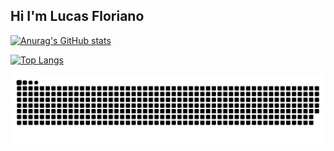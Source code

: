 ## Hi I'm Lucas Floriano

[![Anurag's GitHub stats](https://github-readme-stats.vercel.app/api?username=RagingWK&locale=pt-br&border_radius=20px&theme=outrun)](https://github.com/anuraghazra/github-readme-stats)

[![Top Langs](https://github-readme-stats.vercel.app/api/top-langs/?username=RagingWK&layout=compact&theme=outrun)](https://github.com/anuraghazra/github-readme-stats)

![snake gif](./github-user-contribution.svg)

<!--
**RagingWK/RagingWK** is a ✨ _special_ ✨ repository because its `README.md` (this file) appears on your GitHub profile.

Here are some ideas to get you started:

- 🔭 I’m currently working on ...
- 🌱 I’m currently learning ...
- 👯 I’m looking to collaborate on ...
- 🤔 I’m looking for help with ...
- 💬 Ask me about ...
- 📫 How to reach me: ...
- 😄 Pronouns: ...
- ⚡ Fun fact: ...
-->

